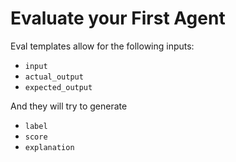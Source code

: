 # Evaluate your First Agent

Eval templates allow for the following inputs:

* `input`
* `actual_output`
* `expected_output`

And they will try to generate

* `label`
* `score`
* `explanation`
